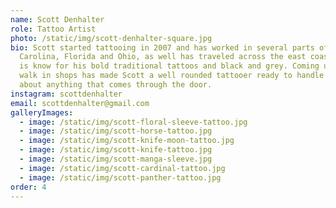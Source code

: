```yaml
---
name: Scott Denhalter
role: Tattoo Artist
photo: /static/img/scott-denhalter-square.jpg
bio: Scott started tattooing in 2007 and has worked in several parts of North
  Carolina, Florida and Ohio, as well has traveled across the east coast. Scott
  is know for his bold traditional tattoos and black and grey. Coming up in busy
  walk in shops has made Scott a well rounded tattooer ready to handle just
  about anything that comes through the door.
instagram: scottdenhalter
email: scottdenhalter@gmail.com
galleryImages:
  - image: /static/img/scott-floral-sleeve-tattoo.jpg
  - image: /static/img/scott-horse-tattoo.jpg
  - image: /static/img/scott-knife-moon-tattoo.jpg
  - image: /static/img/scott-knife-tattoo.jpg
  - image: /static/img/scott-manga-sleeve.jpg
  - image: /static/img/scott-cardinal-tattoo.jpg
  - image: /static/img/scott-panther-tattoo.jpg
order: 4
---
```

